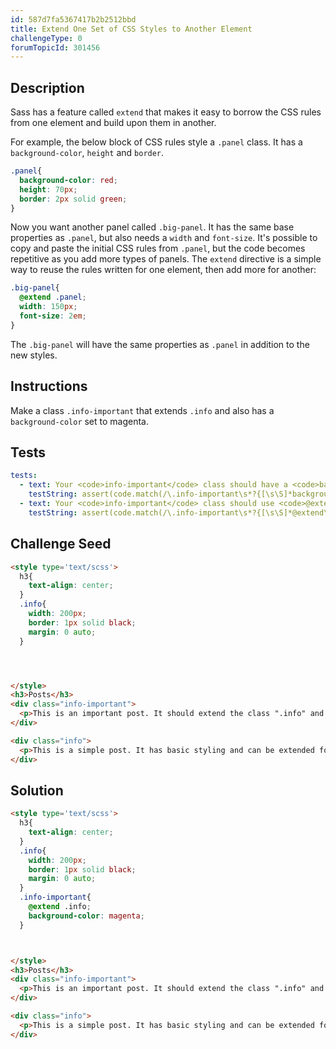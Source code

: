 ```yaml
---
id: 587d7fa5367417b2b2512bbd
title: Extend One Set of CSS Styles to Another Element
challengeType: 0
forumTopicId: 301456
---
```


## Description

<section id='description'>

Sass has a feature called `extend` that makes it easy to borrow the CSS rules from one element and build upon them in another.

For example, the below block of CSS rules style a `.panel` class. It has a `background-color`, `height` and `border`.

```scss
.panel{
  background-color: red;
  height: 70px;
  border: 2px solid green;
}
```

Now you want another panel called `.big-panel`. It has the same base properties as `.panel`, but also needs a `width` and `font-size`. It's possible to copy and paste the initial CSS rules from `.panel`, but the code becomes repetitive as you add more types of panels. The `extend` directive is a simple way to reuse the rules written for one element, then add more for another:

```scss
.big-panel{
  @extend .panel;
  width: 150px;
  font-size: 2em;
}
```

The `.big-panel` will have the same properties as `.panel` in addition to the new styles.

</section>

## Instructions

<section id='instructions'>

Make a class `.info-important` that extends `.info` and also has a `background-color` set to magenta.

</section>

## Tests

<section id='tests'>

```yml
tests:
  - text: Your <code>info-important</code> class should have a <code>background-color</code> set to <code>magenta</code>.
    testString: assert(code.match(/\.info-important\s*?{[\s\S]*background-color\s*?:\s*?magenta\s*?;[\s\S]*}/gi));
  - text: Your <code>info-important</code> class should use <code>@extend</code> to inherit the styling from the <code>info</code> class.
    testString: assert(code.match(/\.info-important\s*?{[\s\S]*@extend\s*?.info\s*?;[\s\S]*/gi));

```

</section>

## Challenge Seed

<section id='challengeSeed'>

<div id='html-seed'>

```html
<style type='text/scss'>
  h3{
    text-align: center;
  }
  .info{
    width: 200px;
    border: 1px solid black;
    margin: 0 auto;
  }




</style>
<h3>Posts</h3>
<div class="info-important">
  <p>This is an important post. It should extend the class ".info" and have its own CSS styles.</p>
</div>

<div class="info">
  <p>This is a simple post. It has basic styling and can be extended for other uses.</p>
</div>
```

</div>

</section>

## Solution

<section id='solution'>

```html
<style type='text/scss'>
  h3{
    text-align: center;
  }
  .info{
    width: 200px;
    border: 1px solid black;
    margin: 0 auto;
  }
  .info-important{
    @extend .info;
    background-color: magenta;
  }



</style>
<h3>Posts</h3>
<div class="info-important">
  <p>This is an important post. It should extend the class ".info" and have its own CSS styles.</p>
</div>

<div class="info">
  <p>This is a simple post. It has basic styling and can be extended for other uses.</p>
</div>

```

</section>
